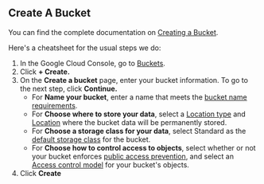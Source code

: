 ## Create A Bucket

You can find the complete documentation on [Creating a Bucket](https://cloud.google.com/storage/docs/creating-buckets). 

Here's a cheatsheet for the usual steps we do:

  1. In the Google Cloud Console, go to [Buckets](https://console.cloud.google.com/storage/browser?_ga=2.76486933.1698741265.1707489780-289047190.1707229976).
  2. Click **+ Create.**
  3. On the **Create a bucket** page, enter your bucket information. To go to the next step, click **Continue.**
     * For **Name your bucket**, enter a name that meets the [bucket name requirements](https://cloud.google.com/storage/docs/buckets#naming).
     *  For **Choose where to store your data**, select a [Location type](https://cloud.google.com/storage/docs/locations) and [Location](https://cloud.google.com/storage/docs/locations#available-locations) where the bucket data will be permanently stored.
     *  For **Choose a storage class for your data**, select Standard as the [default storage class](https://cloud.google.com/storage/docs/storage-classes) for the bucket.
     *  For **Choose how to control access to objects**, select whether or not your bucket enforces [public access prevention](https://cloud.google.com/storage/docs/public-access-prevention), and select an [Access control model](https://cloud.google.com/storage/docs/access-control) for your bucket's objects.
   4. Click **Create**